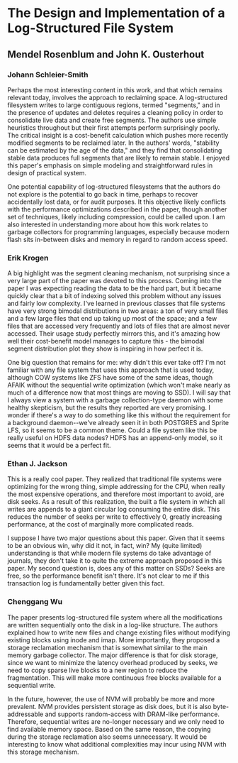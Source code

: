 # The Design and Implementation of a Log-Structured File System
## Mendel Rosenblum and John K. Ousterhout

### Johann Schleier-Smith
Perhaps the most interesting content in this work, and that which remains relevant today, involves the approach to reclaiming space. A log-structured filesystem writes to large contiguous regions, termed "segments," and in the presence of updates and deletes requires a cleaning policy in order to consolidate live data and create free segments. The authors use simple heuristics throughout but their first attempts perform surprisingly poorly. The critical insight is a cost-benefit calculation which pushes more recently modified segments to be reclaimed later. In the authors' words, "stability can be estimated by the age of the data," and they find that consolidating stable data produces full segments that are likely to remain stable. I enjoyed this paper's emphasis on simple modeling and straightforward rules in design of practical system.

One potential capability of log-structured filesystems that the authors do not explore is the potential to go back in time, perhaps to recover accidentally lost data, or for audit purposes. It this objective likely conflicts with the performance optimizations described in the paper, though another set of techniques, likely including compression, could be called upon. I am also interested in understanding more about how this work relates to garbage collectors for programming languages, especially because modern flash sits in-between disks and memory in regard to random access speed.

### Erik Krogen
A big highlight was the segment cleaning mechanism, not surprising since a very large part of the paper was devoted to this process. Coming into the paper I was expecting reading the data to be the hard part, but it became quickly clear that a bit of indexing solved this problem without any issues and fairly low complexity. I've learned in previous classes that file systems have very strong bimodal distributions in two areas: a ton of very small files and a few large files that end up taking up most of the space; and a few files that are accessed very frequently and lots of files that are almost never accessed. Their usage study perfectly mirrors this, and it's amazing how well their cost-benefit model manages to capture this - the bimodal segment distribution plot they show is inspiring in how perfect it is. 

One big question that remains for me: why didn't this ever take off? I'm not familiar with any file system that uses this approach that is used today, although COW systems like ZFS have some of the same ideas, though AFAIK without the sequential write optimization (which won't make nearly as much of a difference now that most things are moving to SSD). I will say that I always view a system with a garbage collection-type daemon with some healthy skepticism, but the results they reported are very promising. I wonder if there's a way to do something like this without the requirement for a background daemon--we've already seen it in both POSTGRES and Sprite LFS, so it seems to be a common theme. Could a file system like this be really useful on HDFS data nodes? HDFS has an append-only model, so it seems that it would be a perfect fit. 

### Ethan J. Jackson
This is a really cool paper.  They realized that traditional file systems were
optimizing for the wrong thing, simple addressing for the CPU, when really the
most expensive operations, and therefore most important to avoid, are disk
seeks.  As a result of this realization, the built a file system in which all
writes are appends to a giant circular log consuming the entire disk.  This
reduces the number of seeks per write to effectively 0, greatly increasing
performance, at the cost of marginally more complicated reads.

I suppose I have two major questions about this paper.  Given that it seems to
be an obvious win, why did it not, in fact, win?  My (quite limited)
understanding is that while modern file systems do take advantage of journals,
they don't take it to quite the extreme approach proposed in this paper.  My
second question is, does any of this matter on SSDs?  Seeks are free, so the
performance benefit isn't there.  It's not clear to me if this transaction log
is fundamentally better given this fact.

### Chenggang Wu
The paper presents log-structured file system where all the modifications are written sequentially onto the disk in a log-like structure. The authors explained how to write new files and change existing files without modifying existing blocks using inode and imap. More importantly, they proposed a storage reclamation mechanism that is somewhat similar to the main memory garbage collector. The major difference is that for disk storage, since we want to minimize the latency overhead produced by seeks, we need to copy sparse live blocks to a new region to reduce the fragmentation. This will make more continuous free blocks available for a sequential write.

In the future, however, the use of NVM will probably be more and more prevalent. NVM provides persistent storage as disk does, but it is also byte-addressable and supports random-access with DRAM-like performance. Therefore, sequential writes are no-longer necessary and we only need to find available memory space. Based on the same reason, the copying during the storage reclamation also seems unnecessary. It would be interesting to know what additional complexities may incur using NVM with this storage mechanism.

